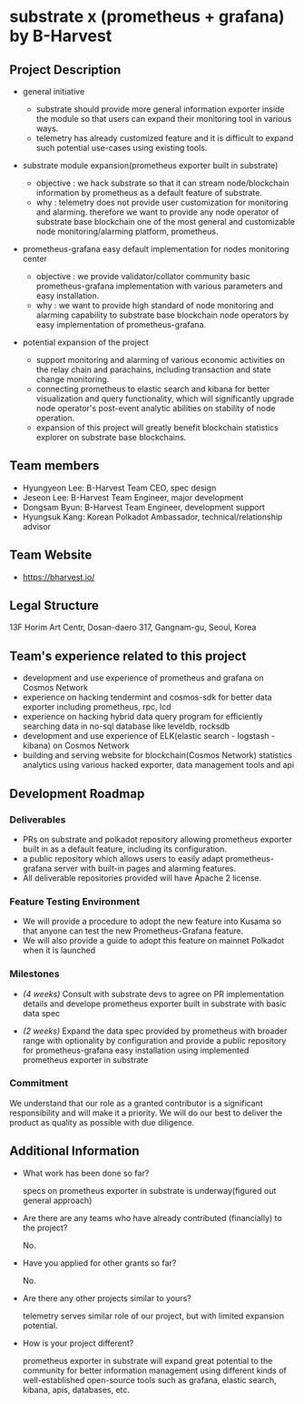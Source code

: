 # substrate x (prometheus + grafana) by B-Harvest

## Project Description

- general initiative
  - substrate should provide more general information exporter inside the module so that users can expand their monitoring tool in various ways.
  - telemetry has already customized feature and it is difficult to expand such potential use-cases using existing tools.

- substrate module expansion(prometheus exporter built in substrate)
  - objective : we hack substrate so that it can stream node/blockchain information by prometheus as a default feature of substrate.
  - why : telemetry does not provide user customization for monitoring and alarming. therefore we want to provide any node operator of substrate base blockchain one of the most general and customizable node monitoring/alarming platform, prometheus.

- prometheus-grafana easy default implementation for nodes monitoring center
  - objective : we provide validator/collator community basic prometheus-grafana implementation with various parameters and easy installation.
  - why : we want to provide high standard of node monitoring and alarming capability to substrate base blockchain node operators by easy implementation of prometheus-grafana.

- potential expansion of the project
  - support monitoring and alarming of various economic activities on the relay chain and parachains, including transaction and state change monitoring.
  - connecting prometheus to elastic search and kibana for better visualization and query functionality, which will significantly upgrade node operator's post-event analytic abilities on stability of node operation.
  - expansion of this project will greatly benefit blockchain statistics explorer on substrate base blockchains.

## Team members

- Hyungyeon Lee: B-Harvest Team CEO, spec design
- Jeseon Lee: B-Harvest Team Engineer, major development
- Dongsam Byun: B-Harvest Team Engineer, development support
- Hyungsuk Kang: Korean Polkadot Ambassador, technical/relationship advisor


## Team Website

- <https://bharvest.io/>

## Legal Structure

13F Horim Art Centr, Dosan-daero 317, Gangnam-gu, Seoul, Korea

## Team's experience related to this project

- development and use experience of prometheus and grafana on Cosmos Network
- experience on hacking tendermint and cosmos-sdk for better data exporter including prometheus, rpc, lcd
- experience on hacking hybrid data query program for efficiently searching data in no-sql database like leveldb, rocksdb
- development and use experience of ELK(elastic search - logstash - kibana) on Cosmos Network
- building and serving website for blockchain(Cosmos Network) statistics analytics using various hacked exporter, data management tools and api

## Development Roadmap

### Deliverables

- PRs on substrate and polkadot repository allowing prometheus exporter built in as a default feature, including its configuration.
- a public repository which allows users to easily adapt prometheus-grafana server with built-in pages and alarming features.
- All deliverable repositories provided will have Apache 2 license.

### Feature Testing Environment

- We will provide a procedure to adopt the new feature into Kusama so that anyone can test the new Prometheus-Grafana feature.
- We will also provide a guide to adopt this feature on mainnet Polkadot when it is launched

### Milestones

-   *(4 weeks)*
    Consult with substrate devs to agree on PR implementation details and develope prometheus exporter built in substrate with basic data spec

-   *(2 weeks)*
    Expand the data spec provided by prometheus with broader range with optionality by configuration and provide a public repository for prometheus-grafana easy installation using implemented prometheus exporter in substrate



### Commitment

We understand that our role as a granted contributor is a significant responsibility and will make it a priority. We will do our best to deliver the product as quality as possible with due diligence.

## Additional Information

-   What work has been done so far?

    specs on prometheus exporter in substrate is underway(figured out general approach)

-   Are there are any teams who have already contributed (financially) to the project?

    No.

-   Have you applied for other grants so far?

    No.

-   Are there any other projects similar to yours?

    telemetry serves similar role of our project, but with limited expansion potential.

-   How is your project different?

    prometheus exporter in substrate will expand great potential to the community for better information management 
    using different kinds of well-established open-source tools such as grafana, elastic search, kibana, apis, databases, etc.
